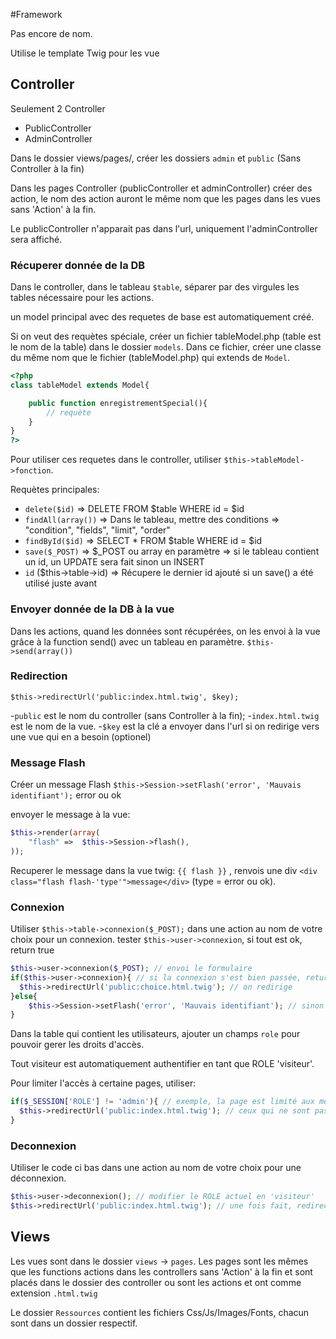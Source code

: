 #Framework

Pas encore de nom.

Utilise le template Twig pour les vue


## Controller

Seulement 2 Controller

* PublicController
* AdminController

Dans le dossier views/pages/, créer les dossiers `admin` et `public` (Sans Controller à la fin) 

Dans les pages Controller (publicController et adminController) créer des action, le nom des action auront le même nom que les pages dans les vues sans 'Action' à la fin.

Le publicController n'apparait pas dans l'url, uniquement l'adminController sera affiché.

### Récuperer donnée de la DB

Dans le controller, dans le tableau `$table`, séparer par des virgules les tables nécessaire pour les actions.

un model principal avec des requetes de base est automatiquement créé.

Si on veut des requètes spéciale, créer un fichier tableModel.php (table est le nom de la table) dans le dossier `models`.
Dans ce fichier, créer une classe du même nom que le fichier (tableModel.php) qui extends de `Model`.

```php
<?php
class tableModel extends Model{

	public function enregistrementSpecial(){
		// requète
	}
}
?>
```

Pour utiliser ces requetes dans le controller, utiliser `$this->tableModel->fonction`.

Requètes principales:

* `delete($id)` => DELETE FROM $table WHERE id = $id
* `findAll(array())` => Dans le tableau, mettre des conditions => "condition", "fields", "limit", "order"
* `findById($id)` => SELECT * FROM $table WHERE id = $id
* `save($_POST)` => $_POST ou array en paramètre => si le tableau contient un id, un UPDATE sera fait sinon un INSERT
* `id` ($this->table->id) => Récupere le dernier id ajouté si un save() a été utilisé juste avant

### Envoyer donnée de la DB à la vue

Dans les actions, quand les données sont récupérées, on les envoi à la vue grâce à la function send() avec un tableau en paramètre.
`$this->send(array())`

### Redirection

`$this->redirectUrl('public:index.html.twig', $key);` 

-`public` est le nom du controller (sans Controller à la fin);
-`index.html.twig` est le nom de la vue.
-`$key` est la clé a envoyer dans l'url si on redirige vers une vue qui en a besoin (optionel)


### Message Flash

Créer un message Flash `$this->Session->setFlash('error', 'Mauvais identifiant');` error ou ok

envoyer le message à la vue:
```php
$this->render(array(
	"flash"	=>	$this->Session->flash(),
));
```

Recuperer le message dans la vue twig: `{{ flash }}` , renvois une div `<div class="flash flash-'type'">message</div>` (type = error ou ok).

### Connexion

Utiliser `$this->table->connexion($_POST);` dans une action au nom de votre choix pour un connexion.
tester `$this->user->connexion`, si tout est ok, return true

```php
$this->user->connexion($_POST); // envoi le formulaire
if($this->user->connexion){ // si la connexion s'est bien passée, return true
  $this->redirectUrl('public:choice.html.twig'); // on redirige
}else{
	$this->Session->setFlash('error', 'Mauvais identifiant'); // sinon on envois un message flash
}
```

Dans la table qui contient les utilisateurs, ajouter un champs `role` pour pouvoir gerer les droits d'accès.

Tout visiteur est automatiquement authentifier en tant que ROLE 'visiteur'.

Pour limiter l'accès à certaine pages, utiliser: 	

```php
if($_SESSION['ROLE'] != 'admin'){ // exemple, la page est limité aux membres qui ont comme ROLE admin
  $this->redirectUrl('public:index.html.twig'); // ceux qui ne sont pas admin, ils seront rediriger sur l'index
}
```

### Deconnexion

Utiliser le code ci bas dans une action au nom de votre choix pour une déconnexion.
```php
$this->user->deconnexion(); // modifier le ROLE actuel en 'visiteur'
$this->redirectUrl('public:index.html.twig'); // une fois fait, redirection sur l'index
```

## Views

Les vues sont dans le dossier `views` -> `pages`.
Les pages sont les mêmes que les functions actions dans les controllers sans 'Action' à la fin et sont placés dans le dossier des controller ou sont les actions et ont comme extension `.html.twig`

Le dossier `Ressources` contient les fichiers Css/Js/Images/Fonts, chacun sont dans un dossier respectif.
